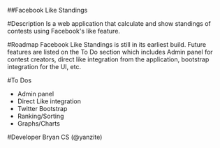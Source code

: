##Facebook Like Standings

#Description
Is a web application that calculate and show standings of contests using Facebook's like feature.

#Roadmap
Facebook Like Standings is still in its earliest build. Future features are listed on the To Do section which includes Admin panel for contest creators, direct like integration from the application, bootstrap integration for the UI, etc.

#To Dos
* Admin panel
* Direct Like integration
* Twitter Bootstrap
* Ranking/Sorting
* Graphs/Charts


#Developer
Bryan CS (@yanzite)

